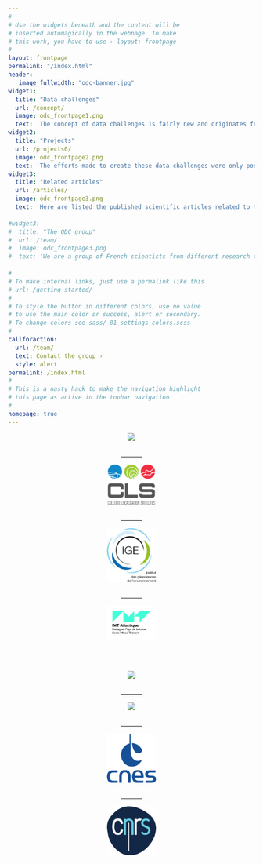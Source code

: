 ```yaml
---
#
# Use the widgets beneath and the content will be
# inserted automagically in the webpage. To make
# this work, you have to use › layout: frontpage
#
layout: frontpage
permalink: "/index.html"
header:
   image_fullwidth: "odc-banner.jpg"
widget1:
  title: "Data challenges"
  url: /concept/
  image: odc_frontpage1.png
  text: 'The concept of data challenges is fairly new and originates from the artificial intelligence community. It is now used by [...]'
widget2:
  title: "Projects"
  url: /projects0/
  image: odc_frontpage2.png
  text: 'The efforts made to create these data challenges were only possible thanks to the fundings of several projects [...]'
widget3:
  title: "Related articles"
  url: /articles/
  image: odc_frontpage3.png
  text: 'Here are listed the published scientific articles related to the data challenges [...]'

#widget3:
#  title: "The ODC group"
#  url: /team/
#  image: odc_frontpage3.png
#  text: 'We are a group of French scientists from different research teams and companies [...]'

#
# To make internal links, just use a permalink like this
# url: /getting-started/
#
# To style the button in different colors, use no value
# to use the main color or success, alert or secondary.
# To change colors see sass/_01_settings_colors.scss
#
callforaction:
  url: /team/
  text: Contact the group ›
  style: alert
permalink: /index.html
#
# This is a nasty hack to make the navigation highlight
# this page as active in the topbar navigation
#
homepage: true
---
```


<center>
<p float="center">

<a href="https://www.datlas.fr"><img src="/images/datlas_logo_texte.png" width="100" />  

&nbsp; &nbsp; &nbsp; &nbsp; &nbsp; &nbsp;   

<a href="https://www.cls.fr"><img src="/images/CLS_logo.png " width="100" />   

&nbsp; &nbsp; &nbsp; &nbsp; &nbsp; &nbsp;

<a href="https://www.ige-grenoble.fr"><img src="/images/logo_ige.jpg" width="100" />   

&nbsp; &nbsp; &nbsp; &nbsp; &nbsp; &nbsp;

<a href="https://www.imt-atlantique.fr"><img src="/images/IMT-Atlantique.jpg" width="100" />

<br>

<br>

<a href="https://www.esa.int"><img src="/images/logo_ESA.png" width="100" />

&nbsp; &nbsp; &nbsp; &nbsp; &nbsp; &nbsp;

<a href="https://marine.copernicus.eu/news/cmems-service-evolution-projects"><img src="/images/logo_SE-CMEMS.png" width="100" />


&nbsp; &nbsp; &nbsp; &nbsp; &nbsp; &nbsp;

<a href="https://www.cnes.fr"><img src="/images/partners-CNES.png" width="100" />


&nbsp; &nbsp; &nbsp; &nbsp; &nbsp; &nbsp;

<a href="https://www.cnrs.fr"><img src="/images/partners-CNRS.png" width="100" />
